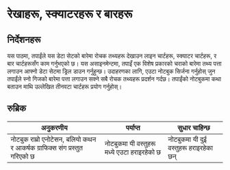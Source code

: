 # रेखाहरू, स्क्याटरहरू र बारहरू

## निर्देशनहरू

यस पाठमा, तपाईंले यस डेटा सेटको बारेमा रोचक तथ्यहरू देखाउन लाइन चार्टहरू, स्क्याटर चार्टहरू, र बार चार्टहरूसँग काम गर्नुभएको छ। यस असाइनमेन्टमा, तपाइँ एक विशेष प्रकारको चराको बारेमा तथ्य पत्ता लगाउन आफ्नो डेटा सेटमा ड्रिल डाउन गर्नुहुन्छ। उदाहरणका लागि, एउटा नोटबुक सिर्जना गर्नुहोस् जुन तपाईंले स्नो गिजको बारेमा पत्ता लगाउन सक्ने सबै रोचक तथ्यहरू प्रदर्शन गर्दछ। तपाईंको नोटबुकमा कथा बताउन माथि उल्लेखित तीनवटा चार्टहरू प्रयोग गर्नुहोस्।

## रुब्रिक

अनुकरणीय | पर्याप्त | सुधार चाहिन्छ
--- | --- | - |
नोटबुक राम्रो एनोटेसन, बलियो कथन र आकर्षक ग्राफिक्स संग प्रस्तुत गरिएको छ | नोटबुकमा यी वस्तुहरू मध्ये एउटा हराइरहेको छ | नोटबुकमा यी दुई वस्तुहरू हराइरहेका छन् |